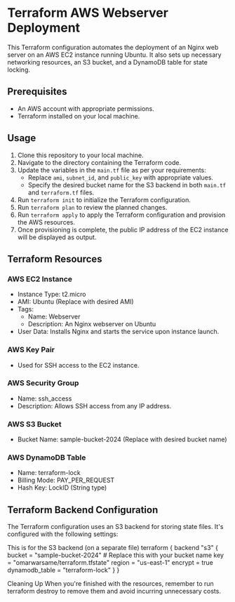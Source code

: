 # Terraform AWS Webserver Deployment

This Terraform configuration automates the deployment of an Nginx web server on an AWS EC2 instance running Ubuntu. It also sets up necessary networking resources, an S3 bucket, and a DynamoDB table for state locking.

## Prerequisites

- An AWS account with appropriate permissions.
- Terraform installed on your local machine.

## Usage

1. Clone this repository to your local machine.
2. Navigate to the directory containing the Terraform code.
3. Update the variables in the `main.tf` file as per your requirements:
   - Replace `ami`, `subnet_id`, and `public_key` with appropriate values.
   - Specify the desired bucket name for the S3 backend in both `main.tf` and `terraform.tf` files.
4. Run `terraform init` to initialize the Terraform configuration.
5. Run `terraform plan` to review the planned changes.
6. Run `terraform apply` to apply the Terraform configuration and provision the AWS resources.
7. Once provisioning is complete, the public IP address of the EC2 instance will be displayed as output.

## Terraform Resources

### AWS EC2 Instance

- Instance Type: t2.micro
- AMI: Ubuntu (Replace with desired AMI)
- Tags:
  - Name: Webserver
  - Description: An Nginx webserver on Ubuntu
- User Data: Installs Nginx and starts the service upon instance launch.

### AWS Key Pair

- Used for SSH access to the EC2 instance.

### AWS Security Group

- Name: ssh_access
- Description: Allows SSH access from any IP address.

### AWS S3 Bucket

- Bucket Name: sample-bucket-2024 (Replace with desired bucket name)

### AWS DynamoDB Table

- Name: terraform-lock
- Billing Mode: PAY_PER_REQUEST
- Hash Key: LockID (String type)

## Terraform Backend Configuration

The Terraform configuration uses an S3 backend for storing state files. It's configured with the following settings:

This is for the S3 backend (on a separate file)
terraform {
  backend "s3" {
    bucket         = "sample-bucket-2024" # Replace this with your bucket name
    key            = "omarwarsame/terraform.tfstate"
    region         = "us-east-1"
    encrypt        = true
    dynamodb_table = "terraform-lock"
  }
}



Cleaning Up
When you're finished with the resources, remember to run terraform destroy to remove them and avoid incurring unnecessary costs.
